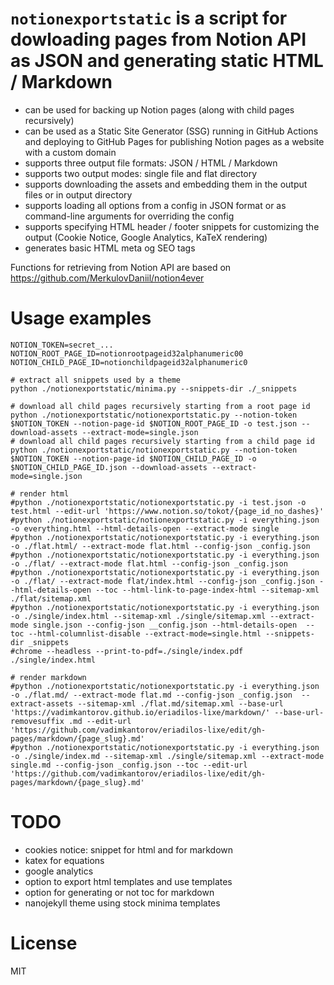# `notionexportstatic` is a script for dowloading pages from Notion API as JSON and generating static HTML / Markdown

- can be used for backing up Notion pages (along with child pages recursively) 
- can be used as a Static Site Generator (SSG) running in GitHub Actions and deploying to GitHub Pages for publishing Notion pages as a website with a custom domain
- supports three output file formats: JSON / HTML / Markdown
- supports two output modes: single file and flat directory
- supports downloading the assets and embedding them in the output files or in output directory
- supports loading all options from a config in JSON format or as command-line arguments for overriding the config
- supports specifying HTML header / footer snippets for customizing the output (Cookie Notice, Google Analytics, KaTeX rendering)
- generates basic HTML meta og SEO tags

Functions for retrieving from Notion API are based on https://github.com/MerkulovDaniil/notion4ever

# Usage examples

```shell
NOTION_TOKEN=secret_...
NOTION_ROOT_PAGE_ID=notionrootpageid32alphanumeric00
NOTION_CHILD_PAGE_ID=notionchildpageid32alphanumeric0

# extract all snippets used by a theme
python ./notionexportstatic/minima.py --snippets-dir ./_snippets

# download all child pages recursively starting from a root page id
python ./notionexportstatic/notionexportstatic.py --notion-token $NOTION_TOKEN --notion-page-id $NOTION_ROOT_PAGE_ID -o test.json --download-assets --extract-mode=single.json
# download all child pages recursively starting from a child page id
python ./notionexportstatic/notionexportstatic.py --notion-token $NOTION_TOKEN --notion-page-id $NOTION_CHILD_PAGE_ID -o $NOTION_CHILD_PAGE_ID.json --download-assets --extract-mode=single.json

# render html
#python ./notionexportstatic/notionexportstatic.py -i test.json -o test.html --edit-url 'https://www.notion.so/tokot/{page_id_no_dashes}'
#python ./notionexportstatic/notionexportstatic.py -i everything.json -o everything.html --html-details-open --extract-mode single
#python ./notionexportstatic/notionexportstatic.py -i everything.json -o ./flat.html/ --extract-mode flat.html --config-json _config.json 
#python ./notionexportstatic/notionexportstatic.py -i everything.json -o ./flat/ --extract-mode flat.html --config-json _config.json
#python ./notionexportstatic/notionexportstatic.py -i everything.json -o ./flat/ --extract-mode flat/index.html --config-json _config.json --html-details-open --toc --html-link-to-page-index-html --sitemap-xml ./flat/sitemap.xml 
#python ./notionexportstatic/notionexportstatic.py -i everything.json -o ./single/index.html --sitemap-xml ./single/sitemap.xml --extract-mode single.json --config-json __config.json --html-details-open  --toc --html-columnlist-disable --extract-mode=single.html --snippets-dir _snippets
#chrome --headless --print-to-pdf=./single/index.pdf ./single/index.html

# render markdown
#python ./notionexportstatic/notionexportstatic.py -i everything.json -o ./flat.md/ --extract-mode flat.md --config-json _config.json  --extract-assets --sitemap-xml ./flat.md/sitemap.xml --base-url 'https://vadimkantorov.github.io/eriadilos-lixe/markdown/' --base-url-removesuffix .md --edit-url 'https://github.com/vadimkantorov/eriadilos-lixe/edit/gh-pages/markdown/{page_slug}.md'
#python ./notionexportstatic/notionexportstatic.py -i everything.json -o ./single/index.md --sitemap-xml ./single/sitemap.xml --extract-mode single.md --config-json _config.json --toc --edit-url 'https://github.com/vadimkantorov/eriadilos-lixe/edit/gh-pages/markdown/{page_slug}.md'
```

# TODO
- cookies notice: snippet for html and for markdown
- katex for equations
- google analytics 
- option to export html templates and use templates
- option for generating or not toc for markdown
- nanojekyll theme using stock minima templates

# License
MIT
